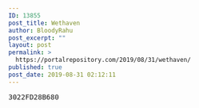```yaml
---
ID: 13855
post_title: Wethaven
author: BloodyRahu
post_excerpt: ""
layout: post
permalink: >
  https://portalrepository.com/2019/08/31/wethaven/
published: true
post_date: 2019-08-31 02:12:11
---
```

<pre>3022FD28B680</pre>
